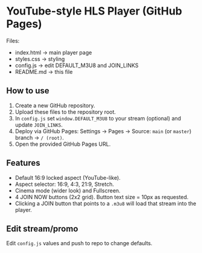 # YouTube-style HLS Player (GitHub Pages)

Files:
- index.html  -> main player page
- styles.css  -> styling
- config.js   -> edit DEFAULT_M3U8 and JOIN_LINKS
- README.md   -> this file

## How to use
1. Create a new GitHub repository.
2. Upload these files to the repository root.
3. In `config.js` set `window.DEFAULT_M3U8` to your stream (optional) and update `JOIN_LINKS`.
4. Deploy via GitHub Pages: Settings → Pages → Source: `main` (or `master`) branch → `/ (root)`.
5. Open the provided GitHub Pages URL.

## Features
- Default 16:9 locked aspect (YouTube-like).
- Aspect selector: 16:9, 4:3, 21:9, Stretch.
- Cinema mode (wider look) and Fullscreen.
- 4 JOIN NOW buttons (2x2 grid). Button text size = 10px as requested.
- Clicking a JOIN button that points to a `.m3u8` will load that stream into the player.

## Edit stream/promo
Edit `config.js` values and push to repo to change defaults.
